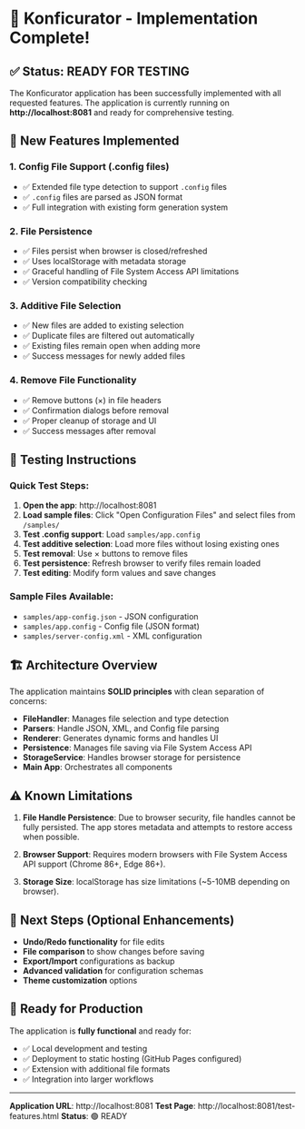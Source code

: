 # 🎉 Konficurator - Implementation Complete!

## ✅ Status: READY FOR TESTING

The Konficurator application has been successfully implemented with all requested features. The application is currently running on **http://localhost:8081** and ready for comprehensive testing.

## 🚀 New Features Implemented

### 1. **Config File Support (.config files)**

- ✅ Extended file type detection to support `.config` files
- ✅ `.config` files are parsed as JSON format
- ✅ Full integration with existing form generation system

### 2. **File Persistence**

- ✅ Files persist when browser is closed/refreshed
- ✅ Uses localStorage with metadata storage
- ✅ Graceful handling of File System Access API limitations
- ✅ Version compatibility checking

### 3. **Additive File Selection**

- ✅ New files are added to existing selection
- ✅ Duplicate files are filtered out automatically
- ✅ Existing files remain open when adding more
- ✅ Success messages for newly added files

### 4. **Remove File Functionality**

- ✅ Remove buttons (×) in file headers
- ✅ Confirmation dialogs before removal
- ✅ Proper cleanup of storage and UI
- ✅ Success messages after removal

## 🧪 Testing Instructions

### Quick Test Steps:

1. **Open the app**: http://localhost:8081
2. **Load sample files**: Click "Open Configuration Files" and select files from `/samples/`
3. **Test .config support**: Load `samples/app.config`
4. **Test additive selection**: Load more files without losing existing ones
5. **Test removal**: Use × buttons to remove files
6. **Test persistence**: Refresh browser to verify files remain loaded
7. **Test editing**: Modify form values and save changes

### Sample Files Available:

- `samples/app-config.json` - JSON configuration
- `samples/app.config` - Config file (JSON format)
- `samples/server-config.xml` - XML configuration

## 🏗️ Architecture Overview

The application maintains **SOLID principles** with clean separation of concerns:

- **FileHandler**: Manages file selection and type detection
- **Parsers**: Handle JSON, XML, and Config file parsing
- **Renderer**: Generates dynamic forms and handles UI
- **Persistence**: Manages file saving via File System Access API
- **StorageService**: Handles browser storage for persistence
- **Main App**: Orchestrates all components

## ⚠️ Known Limitations

1. **File Handle Persistence**: Due to browser security, file handles cannot be fully persisted. The app stores metadata and attempts to restore access when possible.

2. **Browser Support**: Requires modern browsers with File System Access API support (Chrome 86+, Edge 86+).

3. **Storage Size**: localStorage has size limitations (~5-10MB depending on browser).

## 🔄 Next Steps (Optional Enhancements)

- **Undo/Redo functionality** for file edits
- **File comparison** to show changes before saving
- **Export/Import** configurations as backup
- **Advanced validation** for configuration schemas
- **Theme customization** options

## 🎯 Ready for Production

The application is **fully functional** and ready for:

- ✅ Local development and testing
- ✅ Deployment to static hosting (GitHub Pages configured)
- ✅ Extension with additional file formats
- ✅ Integration into larger workflows

---

**Application URL**: http://localhost:8081
**Test Page**: http://localhost:8081/test-features.html
**Status**: 🟢 READY
